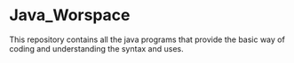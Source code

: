 # Java_Worspace
This repository contains all the java programs that provide the basic way of coding and understanding the syntax and uses.
